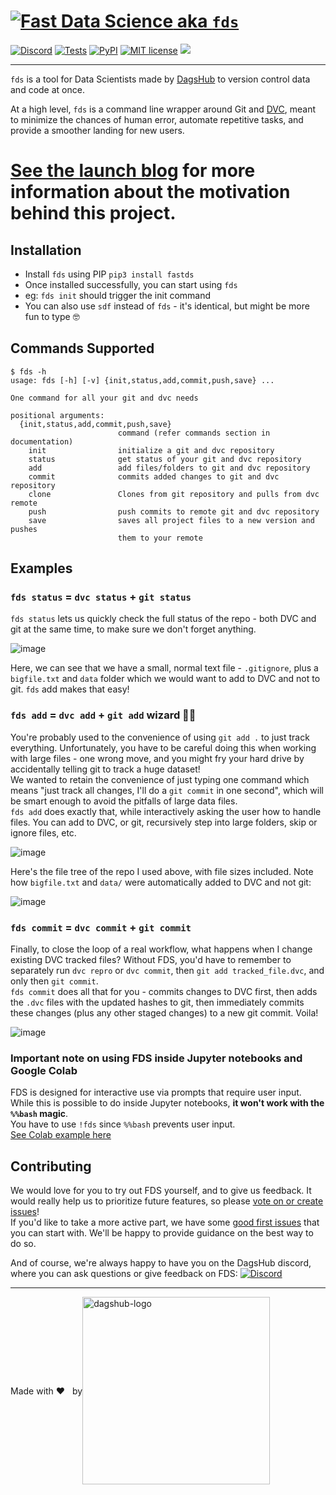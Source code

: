 # [![Fast Data Science](https://user-images.githubusercontent.com/18662887/122681354-821f8680-d1fc-11eb-9c72-575d66ff0c3b.png) aka `fds`](http://fastds.io)

[![Discord](https://img.shields.io/discord/698874030052212737)](https://discord.com/invite/9gU36Y6)
[![Tests](https://github.com/dagshub/fds/actions/workflows/test.yml/badge.svg?branch=main)](https://github.com/DAGsHub/fds/actions/workflows/test.yml)
[![PyPI](https://img.shields.io/pypi/v/fastds.svg)](https://pypi.python.org/pypi/fastds/)
[![MIT license](https://img.shields.io/badge/License-MIT-blue.svg)](https://lbesson.mit-license.org/)
<a href="https://twitter.com/TheRealDAGsHub" title="DagsHub on Twitter"><img src="https://img.shields.io/twitter/follow/TheRealDAGsHub.svg?style=social"></a>

---

`fds` is a tool for Data Scientists made by [DagsHub](https://dagshub.com/) to version control data and code at once.

At a high level, `fds` is a command line wrapper around Git and [DVC](https://dvc.org), meant to minimize the chances of human error, automate repetitive tasks, and provide a smoother landing for new users.

[See the launch blog](https://dagshub.com/blog/fds-fast-data-science-with-git-and-dvc) for more information about the motivation behind this project.
=======
## Installation

- Install `fds` using PIP `pip3 install fastds`
- Once installed successfully, you can start using `fds`
- eg: `fds init` should trigger the init command
- You can also use `sdf` instead of `fds` - it's identical, but might be more fun to type 🤓 


## Commands Supported

```
$ fds -h
usage: fds [-h] [-v] {init,status,add,commit,push,save} ...

One command for all your git and dvc needs

positional arguments:
  {init,status,add,commit,push,save}
                        command (refer commands section in documentation)
    init                initialize a git and dvc repository
    status              get status of your git and dvc repository
    add                 add files/folders to git and dvc repository
    commit              commits added changes to git and dvc repository
    clone               Clones from git repository and pulls from dvc remote
    push                push commits to remote git and dvc repository
    save                saves all project files to a new version and pushes
                        them to your remote
```

## Examples

### `fds status` = `dvc status` + `git status`
`fds status` lets us quickly check the full status of the repo - both DVC and git at the same time, to make sure we don't forget anything.

![image](https://user-images.githubusercontent.com/611655/121861591-9d712a00-cd02-11eb-9a8f-a9579f773889.png)

Here, we can see that we have a small, normal text file - `.gitignore`, plus a `bigfile.txt` and `data` folder which we would want to add to DVC and not to git. `fds` add makes that easy!

### `fds add` = `dvc add` + `git add` wizard 🧙‍♂️

You're probably used to the convenience of using `git add .` to just track everything. Unfortunately, you have to be careful doing this when working with large files - one wrong move, and you might fry your hard drive by accidentally telling git to track a huge dataset!  
We wanted to retain the convenience of just typing one command which means "just track all changes, I'll do a `git commit` in one second", which will be smart enough to avoid the pitfalls of large data files.  
`fds add` does exactly that, while interactively asking the user how to handle files. You can add to DVC, or git, recursively step into large folders, skip or ignore files, etc.

![image](https://user-images.githubusercontent.com/611655/121861680-aeba3680-cd02-11eb-866e-d6a752fdc920.png)

Here's the file tree of the repo I used above, with file sizes included. Note how `bigfile.txt` and `data/` were automatically added to DVC and not git:

![image](https://user-images.githubusercontent.com/611655/121862659-b201f200-cd03-11eb-9710-8ce1a603d953.png)

### `fds commit` = `dvc commit` + `git commit`

Finally, to close the loop of a real workflow, what happens when I change existing DVC tracked files? Without FDS, you'd have to remember to separately run `dvc repro` or `dvc commit`, then `git add tracked_file.dvc`, and only then `git commit`.  
`fds commit` does all that for you - commits changes to DVC first, then adds the `.dvc` files with the updated hashes to git, then immediately commits these changes (plus any other staged changes) to a new git commit. Voila!

![image](https://user-images.githubusercontent.com/611655/121862710-c219d180-cd03-11eb-8ad1-b672b4817aee.png)

### Important note on using FDS inside Jupyter notebooks and Google Colab

FDS is designed for interactive use via prompts that require user input.  
While this is possible to do inside Jupyter notebooks, **it won't work with the `%%bash` magic**.  
You have to use `!fds` since `%%bash` prevents user input.  
[See Colab example here](https://colab.research.google.com/drive/1Jiu2aaLGFbxHEFG4tvAN3qznTqT6n7QI?usp=sharing)

## Contributing

We would love for you to try out FDS yourself, and to give us feedback. It would really help us to prioritize future features, so please [vote on or create issues](https://github.com/dagshub/fds/issues)!  
If you'd like to take a more active part, we have some [good first issues](https://github.com/DAGsHub/fds/issues?q=is%3Aopen+is%3Aissue+label%3A%22good+first+issue%22) that you can start with. We'll be happy to provide guidance on the best way to do so.

And of course, we're always happy to have you on the DagsHub discord, where you can ask questions or give feedback on FDS:
[![Discord](https://img.shields.io/discord/698874030052212737)](https://discord.com/invite/9gU36Y6)

----
<div style="
    display: flex;
    align-items: center;
">
  <span>Made with ❤️ &nbsp; by </span> <a href="https://dagshub.com"><img src="https://raw.githubusercontent.com/DAGsHub/client/master/dagshub_github.png" width=300 alt="dagshub-logo"/></a>
</div>
